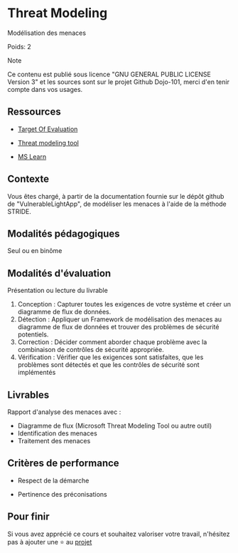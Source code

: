 # Threat Modeling

Modélisation des menaces

Poids: 2

> [!NOTE]
> Ce contenu est publié sous licence "GNU GENERAL PUBLIC LICENSE Version 3" et les sources sont sur le projet Github Dojo-101, merci d'en tenir compte dans vos usages.

## Ressources

* [Target Of Evaluation](https://github.com/Aif4thah/VulnerableLightApp)

* [Threat modeling tool](https://docs.microsoft.com/fr-fr/azure/security/develop/threat-modeling-tool-threats)

* [MS Learn](https://learn.microsoft.com/fr-fr/training/modules/tm-use-a-framework-to-identify-threats-and-find-ways-to-reduce-or-eliminate-risk/)


## Contexte

Vous êtes chargé, à partir de la documentation fournie sur le dépôt github de "VulnerableLightApp",
de modéliser les menaces à l'aide de la méthode STRIDE.

## Modalités pédagogiques

Seul ou en binôme

## Modalités d'évaluation

Présentation ou lecture du livrable

1. Conception : Capturer toutes les exigences de votre système et créer un diagramme de flux de données.
2. Détection : Appliquer un Framework de modélisation des menaces au diagramme de flux de données et trouver des problèmes de sécurité potentiels.
3. Correction : Décider comment aborder chaque problème avec la combinaison de contrôles de sécurité appropriée.
4. Vérification : Vérifier que les exigences sont satisfaites, que les problèmes sont détectés et que les contrôles de sécurité sont implémentés

## Livrables

Rapport d'analyse des menaces avec :

* Diagramme de flux (Microsoft Threat Modeling Tool ou autre outil)
* Identification des menaces
* Traitement des menaces

## Critères de performance

* Respect de la démarche

* Pertinence des préconisations

## Pour finir

Si vous avez apprécié ce cours et souhaitez valoriser votre travail, n'hésitez pas à ajouter une ⭐ au [projet](https://github.com/Aif4thah/Dojo-101)